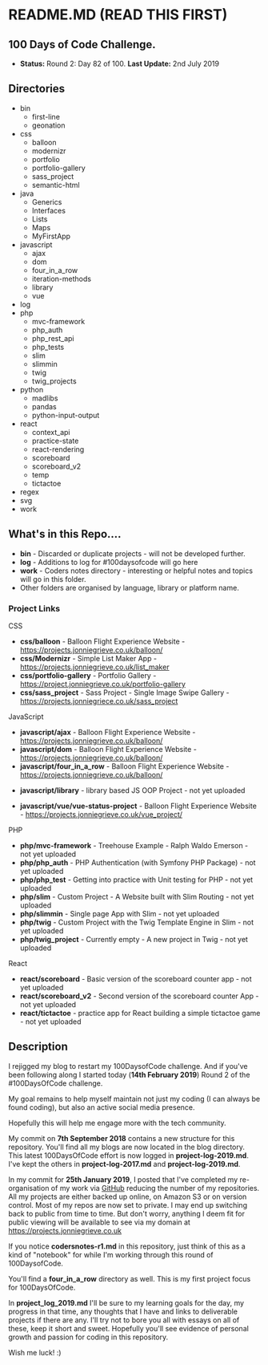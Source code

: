 # README.MD (READ THIS FIRST)

## 100 Days of Code Challenge.

+ **Status:** Round 2: Day 82 of 100. **Last Update:** 2nd July 2019

## Directories
  + bin
    + first-line
    + geonation
  + css 
    + balloon
    + modernizr
    + portfolio
    + portfolio-gallery
    + sass_project
    + semantic-html
  + java
    + Generics
    + Interfaces
    + Lists
    + Maps
    + MyFirstApp
  + javascript
    + ajax
    + dom
    + four_in_a_row
    + iteration-methods
    + library
    + vue
  + log
  + php
    + mvc-framework
    + php_auth
    + php_rest_api
    + php_tests
    + slim
    + slimmin
    + twig
    + twig_projects
  + python
    + madlibs
    + pandas
    + python-input-output
  + react
    + context_api
    + practice-state
    + react-rendering  
    + scoreboard
    + scoreboard_v2
    + temp
    + tictactoe
  + regex
  + svg
  + work

## What's in this Repo....

+ **bin** - Discarded or duplicate projects - will not be developed further.
+ **log** - Additions to log for #100daysofcode will go here
+ **work** - Coders notes directory - interesting or helpful notes and topics will go in this folder.
+ Other folders are organised by language, library or platform name.

### Project Links

CSS

+ **css/balloon** - Balloon Flight Experience Website - https://projects.jonniegrieve.co.uk/balloon/
+ **css/Modernizr** - Simple List Maker App - https://projects.jonniegrieve.co.uk/list_maker
+ **css/portfolio-gallery** - Portfolio Gallery - https://project.jonniegrieve.co.uk/portfolio-gallery
+ **css/sass_project** - Sass Project - Single Image Swipe Gallery - https://projects.jonniegriece.co.uk/sass_project

JavaScript

+ **javascript/ajax** - Balloon Flight Experience Website - https://projects.jonniegrieve.co.uk/balloon/
+ **javascript/dom** - Balloon Flight Experience Website - https://projects.jonniegrieve.co.uk/balloon/
+ **javascript/four_in_a_row** - Balloon Flight Experience Website - https://projects.jonniegrieve.co.uk/balloon/
* **javascript/library** - library based JS OOP Project - not yet uploaded
+ **javascript/vue/vue-status-project** - Balloon Flight Experience Website - https://projects.jonniegrieve.co.uk/vue_project/

PHP

+ **php/mvc-framework** - Treehouse Example - Ralph Waldo Emerson - not yet uploaded
+ **php/php_auth** - PHP Authentication (with Symfony PHP Package) - not yet uploaded  
+ **php/php_test** - Getting into practice with Unit testing for PHP - not yet uploaded 
+ **php/slim** - Custom Project - A Website built with Slim Routing - not yet uploaded  
+ **php/slimmin** - Single page App with Slim - not yet uploaded 
+ **php/twig** - Custom Project with the Twig Template Engine in Slim - not yet uploaded 
+ **php/twig_project** - Currently empty - A new project in Twig - not yet uploaded

React

+ **react/scoreboard** - Basic version of the scoreboard counter app  - not yet uploaded
+ **react/scoreboard_v2** - Second version of the scoreboard counter App  - not yet uploaded
+ **react/tictactoe** - practice app for React building a simple tictactoe game  - not yet uploaded


## Description

I rejigged my blog to restart my 100DaysofCode challenge. And if you've been following along I started today (**14th February 2019**) Round 2 of the #100DaysOfCode challenge.  

My goal remains to help myself maintain not just my coding (I can always be found coding), but also an active social media presence.

Hopefully this will help me engage more with the tech community.

My commit on **7th September 2018** contains a new structure for this repository.  You'll find all my blogs are now located in the blog directory.  This latest 100DaysOfCode effort is now logged in **project-log-2019.md**.  I've kept the others in **project-log-2017.md** and **project-log-2019.md**.

In my commit for **25th January 2019**, I posted that I've completed my re-organisation of my work via [GitHub](https://github.com/jg-digital-media) reducing the number of my repositories.  All my projects are either backed up online, on Amazon S3 or on version control.  Most of my repos are now set to private.  I may end up switching back to public from time to time. But don't worry, anything I deem fit for public viewing will be available to see via my domain at https://projects.jonniegrieve.co.uk

If you notice **codersnotes-r1.md** in this repository, just think of this as a kind of "notebook" for while I'm working through this round of 100DaysofCode.

You'll find a **four_in_a_row** directory as well. This is my first project focus for 100DaysOfCode.

In **project_log_2019.md** I'll be sure to my learning goals for the day, my progress in that time, any thoughts that I have and links to deliverable projects if there are any.  I'll try not to bore you all with essays on all of these, keep it short and sweet. Hopefully you'll see evidence of personal growth and passion for coding in this repository.

Wish me luck!  :)